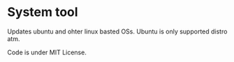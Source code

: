 # System tool
Updates ubuntu and ohter linux basted OSs. Ubuntu is only supported distro atm.

Code is under MIT License.

